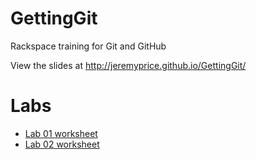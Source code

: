# GettingGit
Rackspace training for Git and GitHub

View the slides at http://jeremyprice.github.io/GettingGit/

# Labs
* [Lab 01 worksheet](lab01.md)
* [Lab 02 worksheet](lab02.md)
